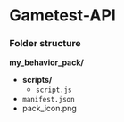 # Gametest-API

### Folder structure
**my_behavior_pack/**
- **scripts/**
  - `script.js`
- `manifest.json`
- pack_icon.png
